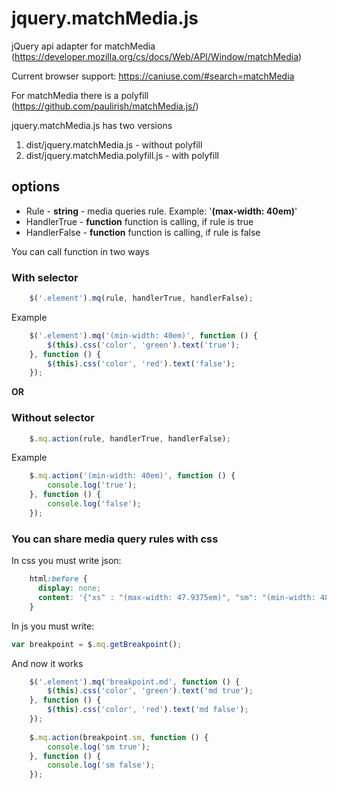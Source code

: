 # jquery.matchMedia.js
jQuery api adapter for matchMedia (https://developer.mozilla.org/cs/docs/Web/API/Window/matchMedia)

Current browser support: https://caniuse.com/#search=matchMedia

For matchMedia there is a polyfill (https://github.com/paulirish/matchMedia.js/)

jquery.matchMedia.js has two versions
1. dist/jquery.matchMedia.js - without polyfill
2. dist/jquery.matchMedia.polyfill.js - with polyfill

## options
* Rule - **string** - media queries rule. Example: '**(**max-width: 40em**)**'
* HandlerTrue - **function** function is calling, if rule is true
* HandlerFalse - **function** function is calling, if rule is false

You can call function in two ways

### With selector
```js
    $('.element').mq(rule, handlerTrue, handlerFalse);
```
Example
```js
    $('.element').mq('(min-width: 40em)', function () {
        $(this).css('color', 'green').text('true');
    }, function () {
        $(this).css('color', 'red').text('false');
    });
```

**OR**

### Without selector
```js
    $.mq.action(rule, handlerTrue, handlerFalse);
```
Example
```js
    $.mq.action('(min-width: 40em)', function () {
        console.log('true');
    }, function () {
        console.log('false');
    });
```


### You can share media query rules with css

In css you must write json:

```css
    html:before {
      display: none;
      content: '{"xs" : "(max-width: 47.9375em)", "sm": "(min-width: 48em) and (max-width: 61.9375em)", "md": "(min-width: 62em) and (max-width: 74.9375em)", "lg": "(min-width: 75em)"}';
    }
```

In js you must write:

```js
var breakpoint = $.mq.getBreakpoint();
```

And now it works

```js
    $('.element').mq('breakpoint.md', function () {
        $(this).css('color', 'green').text('md true');
    }, function () {
        $(this).css('color', 'red').text('md false');
    });
    
    $.mq.action(breakpoint.sm, function () {
        console.log('sm true');
    }, function () {
        console.log('sm false');
    });
```